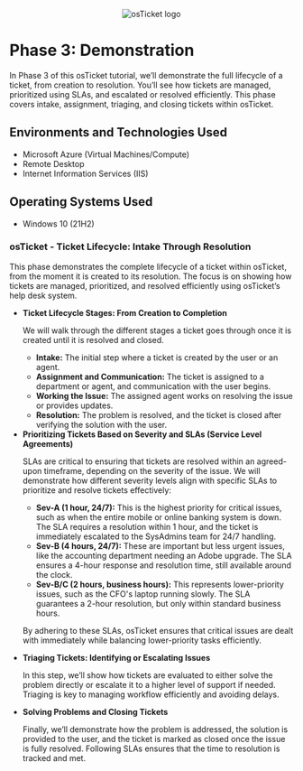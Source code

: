 <p align="center">
<img src="https://i.imgur.com/Clzj7Xs.png" alt="osTicket logo"/>
</p>

<h1>Phase 3: Demonstration</h1>

<p>In Phase 3 of this osTicket tutorial, we’ll demonstrate the full lifecycle of a ticket, from creation to resolution. You’ll see how tickets are managed, prioritized using SLAs, and escalated or resolved efficiently. This phase covers intake, assignment, triaging, and closing tickets within osTicket.</p>

<h2>Environments and Technologies Used</h2>

- Microsoft Azure (Virtual Machines/Compute)
- Remote Desktop
- Internet Information Services (IIS)

<h2>Operating Systems Used </h2>

- Windows 10</b> (21H2)

<h3>osTicket - Ticket Lifecycle: Intake Through Resolution</h3>

<p>This phase demonstrates the complete lifecycle of a ticket within osTicket, from the moment it is created to its resolution. The focus is on showing how tickets are managed, prioritized, and resolved efficiently using osTicket’s help desk system.</p>

<ul>
  <li><strong>Ticket Lifecycle Stages: From Creation to Completion</strong>
    <p>We will walk through the different stages a ticket goes through once it is created until it is resolved and closed.</p>
    <ul>
      <li><strong>Intake:</strong> The initial step where a ticket is created by the user or an agent.</li>
      <li><strong>Assignment and Communication:</strong> The ticket is assigned to a department or agent, and communication with the user begins.</li>
      <li><strong>Working the Issue:</strong> The assigned agent works on resolving the issue or provides updates.</li>
      <li><strong>Resolution:</strong> The problem is resolved, and the ticket is closed after verifying the solution with the user.</li>
    </ul>
  </li>

  <li><strong>Prioritizing Tickets Based on Severity and SLAs (Service Level Agreements)</strong>
    <p>SLAs are critical to ensuring that tickets are resolved within an agreed-upon timeframe, depending on the severity of the issue. We will demonstrate how different severity levels align with specific SLAs to prioritize and resolve tickets effectively:</p>
    <ul>
      <li><strong>Sev-A (1 hour, 24/7):</strong> This is the highest priority for critical issues, such as when the entire mobile or online banking system is down. The SLA requires a resolution within 1 hour, and the ticket is immediately escalated to the SysAdmins team for 24/7 handling.</li>
      <li><strong>Sev-B (4 hours, 24/7):</strong> These are important but less urgent issues, like the accounting department needing an Adobe upgrade. The SLA ensures a 4-hour response and resolution time, still available around the clock.</li>
      <li><strong>Sev-B/C (2 hours, business hours):</strong> This represents lower-priority issues, such as the CFO's laptop running slowly. The SLA guarantees a 2-hour resolution, but only within standard business hours.</li>
    </ul>
    <p>By adhering to these SLAs, osTicket ensures that critical issues are dealt with immediately while balancing lower-priority tasks efficiently.</p>
  </li>

  <li><strong>Triaging Tickets: Identifying or Escalating Issues</strong>
    <p>In this step, we’ll show how tickets are evaluated to either solve the problem directly or escalate it to a higher level of support if needed. Triaging is key to managing workflow efficiently and avoiding delays.</p>
  </li>

  <li><strong>Solving Problems and Closing Tickets</strong>
    <p>Finally, we’ll demonstrate how the problem is addressed, the solution is provided to the user, and the ticket is marked as closed once the issue is fully resolved. Following SLAs ensures that the time to resolution is tracked and met.</p>
  </li>
</ul>
